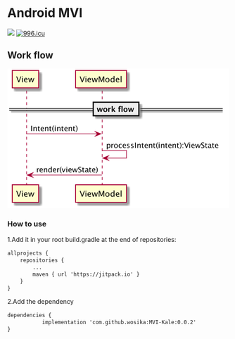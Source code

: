 # Android MVI 
[![](https://jitpack.io/v/wosika/MVI-Kale.svg)](https://jitpack.io/#wosika/MVI-Kale)  [![996.icu](https://img.shields.io/badge/link-996.icu-red.svg)](https://996.icu) <br/>

## Work flow
![](https://github.com/wosika/MVI-Kale/blob/master/designs/work-flow.png)
### How to use
  1.Add it in your root build.gradle at the end of repositories:

	allprojects {
		repositories {
			...
			maven { url 'https://jitpack.io' }
		}
	}
  
  2.Add the dependency
  
    dependencies {
	           implementation 'com.github.wosika:MVI-Kale:0.0.2'
    }
